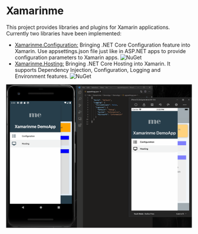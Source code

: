 # Xamarinme
This project provides libraries and plugins for Xamarin applications.
Currently two libraries have been implemented:
* [Xamarinme.Configuration:](Configuration/README.md) Bringing .NET Core Configuration feature into Xamarin. Use appsettings.json file just like in ASP.NET apps to provide configuration parameters to Xamarin apps. ![NuGet](https://img.shields.io/nuget/v/Xamarinme.Configuration.svg)
* [Xamarinme.Hosting:](Hosting/README.md) Bringing .NET Core Hosting into Xamarin. 
It supports Dependency Injection, Configuration, Logging and Environment features. ![NuGet](https://img.shields.io/nuget/v/Xamarinme.Hosting.svg)

![alt text](https://github.com/melihercan/Xamarinme/blob/master/doc/Xamarinme.gif)
